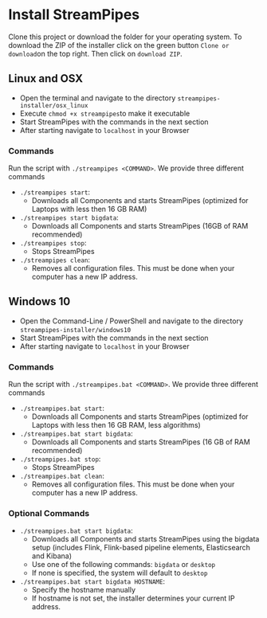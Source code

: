 # Install StreamPipes
Clone this project or download the folder for your operating system. To download the ZIP of the installer click on the green button `Clone or download`on the top right. Then click on `download ZIP`.

## Linux and OSX
* Open the terminal and navigate to the directory `streampipes-installer/osx_linux`
* Execute `chmod +x streampipes`to make it executable
* Start StreamPipes with the commands in the next section
* After starting navigate to `localhost` in your Browser

### Commands
Run the script with `./streampipes <COMMAND>`. We provide three different commands

* `./streampipes start`:
  * Downloads all Components and starts StreamPipes (optimized for Laptops with less then 16 GB RAM)
* `./streampipes start bigdata`:
  * Downloads all Components and starts StreamPipes (16GB of RAM recommended)
* `./streampipes stop`:
  * Stops StreamPipes
* `./streampipes clean`:
  * Removes all configuration files. This must be done when your computer has a new IP address.

## Windows 10
* Open the Command-Line / PowerShell and navigate to the directory `streampipes-installer/windows10`
* Start StreamPipes with the commands in the next section
* After starting navigate to `localhost` in your Browser

### Commands
Run the script with `./streampipes.bat <COMMAND>`. We provide three different commands

* `./streampipes.bat start`:
  * Downloads all Components and starts StreamPipes (optimized for Laptops with less then 16 GB RAM, less algorithms)
* `./streampipes.bat start bigdata`:
  * Downloads all Components and starts StreamPipes (16 GB of RAM recommended)
* `./streampipes.bat stop`:
  * Stops StreamPipes
* `./streampipes.bat clean`:
  * Removes all configuration files. This must be done when your computer has a new IP address.
  
### Optional Commands

* `./streampipes.bat start bigdata`:
  * Downloads all Components and starts StreamPipes using the bigdata setup (includes Flink, Flink-based pipeline elements, Elasticsearch and Kibana)
  * Use one of the following commands: `bigdata` or `desktop`
  * If none is specified, the system will default to `desktop`
* `./streampipes.bat start bigdata HOSTNAME`:
  * Specify the hostname manually
  * If hostname is not set, the installer determines your current IP address.  
 
